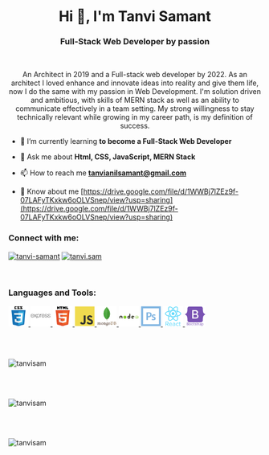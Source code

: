 <h1 align="center">Hi 👋, I'm Tanvi Samant</h1>
<h3 align="center">Full-Stack Web Developer by passion</h3>
<br>
<p align="center">An Architect in 2019 and a Full-stack web developer by 2022. As an architect I loved enhance and innovate ideas into reality and give them life, now I do the same with my passion in Web Development. I'm solution driven and ambitious, with skills of MERN stack as well as an ability to communicate effectively in a team setting. My strong willingness to stay technically relevant while growing in my career path, is my definition of success.</p>


- 🌱 I’m currently learning **to become a Full-Stack Web Developer**

- 💬 Ask me about **Html, CSS, JavaScript, MERN Stack**

- 📫 How to reach me **tanvianilsamant@gmail.com**

- 📄 Know about me [https://drive.google.com/file/d/1WWBj7lZEz9f-07LAFyTKxkw6oOLVSnep/view?usp=sharing](https://drive.google.com/file/d/1WWBj7lZEz9f-07LAFyTKxkw6oOLVSnep/view?usp=sharing)

<h3 align="left">Connect with me:</h3>
<p align="left">
<a href="https://linkedin.com/in/tanvi-samant" target="blank"><img align="center" src="https://raw.githubusercontent.com/rahuldkjain/github-profile-readme-generator/master/src/images/icons/Social/linked-in-alt.svg" alt="tanvi-samant" height="30" width="40" /></a>
<a href="https://instagram.com/tanvi.sam" target="blank"><img align="center" src="https://raw.githubusercontent.com/rahuldkjain/github-profile-readme-generator/master/src/images/icons/Social/instagram.svg" alt="tanvi.sam" height="30" width="40" /></a>
</p>
<br>
<h3 align="left">Languages and Tools:</h3>
<p align="left"> <a href="https://www.w3schools.com/css/" target="_blank" rel="noreferrer"> <img src="https://raw.githubusercontent.com/devicons/devicon/master/icons/css3/css3-original-wordmark.svg" alt="css3" width="40" height="40"/> </a> <a href="https://expressjs.com" target="_blank" rel="noreferrer"> <img src="https://raw.githubusercontent.com/devicons/devicon/master/icons/express/express-original-wordmark.svg" alt="express" width="40" height="40"/> </a> <a href="https://www.w3.org/html/" target="_blank" rel="noreferrer"> <img src="https://raw.githubusercontent.com/devicons/devicon/master/icons/html5/html5-original-wordmark.svg" alt="html5" width="40" height="40"/> </a> <a href="https://developer.mozilla.org/en-US/docs/Web/JavaScript" target="_blank" rel="noreferrer"> <img src="https://raw.githubusercontent.com/devicons/devicon/master/icons/javascript/javascript-original.svg" alt="javascript" width="40" height="40"/> </a> <a href="https://www.mongodb.com/" target="_blank" rel="noreferrer"> <img src="https://raw.githubusercontent.com/devicons/devicon/master/icons/mongodb/mongodb-original-wordmark.svg" alt="mongodb" width="40" height="40"/> </a> <a href="https://nodejs.org" target="_blank" rel="noreferrer"> <img src="https://raw.githubusercontent.com/devicons/devicon/master/icons/nodejs/nodejs-original-wordmark.svg" alt="nodejs" width="40" height="40"/> </a> <a href="https://www.photoshop.com/en" target="_blank" rel="noreferrer"> <img src="https://raw.githubusercontent.com/devicons/devicon/master/icons/photoshop/photoshop-line.svg" alt="photoshop" width="40" height="40"/> </a> <a href="https://reactjs.org/" target="_blank" rel="noreferrer"> <img src="https://raw.githubusercontent.com/devicons/devicon/master/icons/react/react-original-wordmark.svg" alt="react" width="40" height="40"/> </a> <a href="https://getbootstrap.com" target="_blank" rel="noreferrer"> <img src="https://raw.githubusercontent.com/devicons/devicon/master/icons/bootstrap/bootstrap-plain-wordmark.svg" alt="bootstrap" width="40" height="40"/> </a> </p>
<br></br>
<p><img align="centre" src="https://github-readme-stats.vercel.app/api/top-langs?username=tanvisam&show_icons=true&locale=en&layout=compact" alt="tanvisam" /></p>
<br></br>
<p><img align="centre" src="https://github-readme-stats.vercel.app/api?username=tanvisam&show_icons=true&locale=en" alt="tanvisam" /></p>
<br></br>
<p><img align="centre" src="https://github-readme-streak-stats.herokuapp.com/?user=tanvisam&" alt="tanvisam" /></p>
